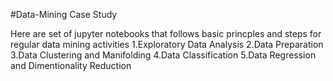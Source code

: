 #Data-Mining Case Study

Here are set of jupyter notebooks that follows basic princples and steps for regular data mining activities 
1.Exploratory Data Analysis
2.Data Preparation
3.Data Clustering and Manifolding 
4.Data Classification
5.Data Regression and Dimentionality Reduction 
